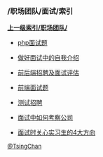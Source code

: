 ### /职场团队/面试/索引


**[上一级索引/职场团队/](/职场团队/)**

- [php面试题](/职场团队/面试/php面试题)

- [做好面试中的自我介绍](/职场团队/面试/做好面试中的自我介绍)

- [前后端招聘及面试评估](/职场团队/面试/前后端招聘及面试评估)

- [前端面试题](/职场团队/面试/前端面试题)

- [测试招聘](/职场团队/面试/测试招聘)

- [面试中如何考察公司](/职场团队/面试/面试中如何考察公司)

- [面试时关心实习生的4大方向](/职场团队/面试/面试时关心实习生的4大方向)


<font size=2 color='grey'> [@TsingChan](https://github.com/tsingchan) </font>

